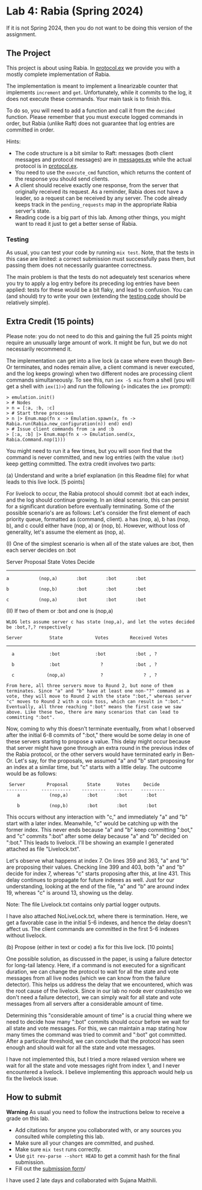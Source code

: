 # Lab 4: Rabia (Spring 2024)
If it is not Spring 2024, then you do not want to be doing this version of the assignment.

## The Project
This project is about using Rabia. In [protocol.ex](apps/rabia/lib/protocol.ex) we provide you with a mostly complete implementation of Rabia. 

The implementation is meant to implement a linearizable counter that implements `increment` and `get`. Unfortunately, while it commits to the log, it does not execute these commands. Your main task is to finish this. 

To do so, you will need to add a function and call it from the `decided` function. Please remember that you must execute logged commands in order, but Rabia (unlike Raft) does not guarantee that log entries are committed in order.

Hints:
* The code structure is a bit similar to Raft: messages (both client messages and protocol messages) are in [messages.ex](apps/rabia/lib/messages.ex) while the actual protocol is in [protocol.ex](apps/rabia/lib/protocol.ex). 
* You need to use the `execute_cmd` function, which returns the content of the response you should send clients.
* A client should receive exactly one response, from the server that originally received its request. As a reminder, Rabia does not have a leader, so a request can be received by any server. The code already keeps track in the `pending_requests` map in the appropriate Rabia server's state.
* Reading code is a big part of this lab. Among other things, you might want to read it just to get a better sense of Rabia.

### Testing

As usual, you can test your code by running `mix test`. Note, that the tests in this case are limited: a correct submission must successfully pass them, but passing them does not necessarily guarantee correctness.

The main problem is that the tests do not adequately test scenarios where you try to apply a log entry before its preceding log entries have been applied: tests for these would be a bit flaky, and lead to confusion. You can (and should) try to write your own (extending the [testing code](apps/rabia/test/rabia_test.exs) should be relatively simple).

## Extra Credit (15 points)
Please note: you do not need to do this and gaining the full 25 points might require an unusually large amount of work. It might be fun, but we do not necessarily recommend it.

The implementation can get into a live lock (a case where even though Ben-Or terminates, and nodes remain alive, a client command is never executed, and the log keeps growing) when two different nodes are processing client commands simultaneously. To see this, run `iex -S mix` from a shell (you will get a shell with `iex(1)>`) and run the following (`>` indicates the `iex` prompt):
```
> emulation.init()
> # Nodes
> n = [:a, :b, :c]
> # Start three processes
> n |> Enum.map(fn x -> Emulation.spawn(x, fn -> Rabia.run(Rabia.new_configuration(n)) end) end)
> # Issue client commands from :a and :b
> [:a, :b] |> Enum.map(fn x -> Emulation.send(x, Rabia.Command.nop(1)))
```

You might need to run it a few times, but you will soon find that the command is never committed, and new log entries (with the value `:bot`) keep getting committed. The extra credit involves two parts:

(a) Understand and write a brief explanation (in this Readme file) for what leads to this live lock. [5 points]

For livelock to occur, the Rabia protocol should commit :bot at each index, and the log should continue growing. In an ideal scenario, this can persist for a significant duration before eventually terminating. Some of the possible scenario's are as follows: Let's consider the first element of each priority queue, formatted as (command, client). a has (nop, a), b has (nop, b), and c could either have (nop, a) or (nop, b). However, without loss of generality, let's assume the element as (nop, a).

  (I) One of the simplest scenario is when all of the state values are :bot, then each server decides on :bot

   Server      Proposal       State      Votes     Decide 
 --------     ----------    ---------   -------   --------- 
    a           (nop,a)       :bot       :bot       :bot
    
    b           (nop,b)       :bot       :bot       :bot

    c           (nop,a)       :bot       :bot       :bot 

  (II) If two of them or :bot and one is (nop,a)

    WLOG lets assume server c has state (nop,a), and let the votes decided be :bot,?,? respectively

    Server          State            Votes        Received Votes      
   --------    ----------------     -------       ---------------
      a             :bot             :bot           :bot , ?                 
 
      b             :bot               ?            :bot , ?

      c            (nop,a)             ?               ? , ?
  
    From here, all three servers move to Round 2, but none of them terminates. Since "a" and "b" have at least one non-"?" command as a vote, they will move to Round 2 with the state ":bot," whereas server "c" moves to Round 2 with a coin toss, which can result in ":bot." Eventually, all three reaching ":bot" means the first case we saw above. Like these two, there are many scenarios that can lead to committing ":bot".

Now, coming to why this doesn't terminate eventually, from what I observed after the initial 6-8 commits of ":bot," there would be some delay in one of these servers starting to propose a value. This delay might occur because that server might have gone through an extra round in the previous index of the Rabia protocol, or the other servers would have terminated early in Ben-Or. Let's say, for the proposals, we assumed "a" and "b" start proposing for an index at a similar time, but "c" starts with a little delay. The outcome would be as follows:

     Server        Proposal       State      Votes     Decide 
    --------     -----------    ---------   -------   --------- 
        a           (nop,a)       :bot       :bot       :bot
    
        b           (nop,b)       :bot       :bot       :bot

This occurs without any interaction with "c," and immediately "a" and "b" start with a later index. Meanwhile, "c" would be catching up with the former index. This never ends because "a" and "b" keep committing ":bot," and "c" commits ":bot" after some delay because "a" and "b" decided on ":bot." This leads to livelock. I'll be showing an example I generated attached as file "Livelock.txt".

Let's observe what happens at index 7. On lines 359 and 363, "a" and "b" are proposing their values. Checking line 399 and 403, both "a" and "b" decide for index 7, whereas "c" starts proposing after this, at line 431. This delay continues to propagate for future indexes as well. Just for our understanding, looking at the end of the file, "a" and "b" are around index 19, whereas "c" is around 13, showing us the delay.

Note: The file Livelock.txt contains only partial logger outputs.

I have also attached NoLiveLock.txt, where there is termination. Here, we get a favorable case in the initial 5-6 indexes, and hence the delay doesn't affect us. The client commands are committed in the first 5-6 indexes without livelock.

(b) Propose (either in text or code) a fix for this live lock. [10 points]

One possible solution, as discussed in the paper, is using a failure detector for long-tail latency. Here, if a command is not executed for a significant duration, we can change the protocol to wait for all the state and vote messages from all live nodes (which we can know from the failure detector). This helps us address the delay that we encountered, which was the root cause of the livelock. Since in our lab no node ever crashes(so we don't need a failure detector), we can simply wait for all state and vote messages from all servers after a considerable amount of time.

Determining this "considerable amount of time" is a crucial thing where we need to decide how many ":bot" commits should occur before we wait for all state and vote messages. For this, we can maintain a map stating how many times the command was tried to commit and ":bot" got committed. After a particular threshold, we can conclude that the protocol has seen enough and should wait for all the state and vote messages. 

I have not implemented this, but I tried a more relaxed version where we wait for all the state and vote messages right from index 1, and I never encountered a livelock. I believe implementing this approach would help us fix the livelock issue.

## How to submit

**Warning** As usual you need to follow the instructions below to receive a grade on this lab.

* Add citations for anyone you collaborated with, or any sources you consulted while completing this lab.
* Make sure all your changes are committed, and pushed.
* Make sure `mix test` runs correctly.
* Use `git rev-parse --short HEAD` to get a commit hash for the final submission.
* Fill out the [submission form](https://forms.gle/5yfctb1L3To8Yevk6)/

I have used 2 late days and collaborated with Sujana Maithili.